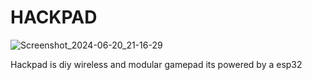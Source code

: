 # HACKPAD
![Screenshot_2024-06-20_21-16-29](https://github.com/SHADOW-077/HACKPAD/assets/144371189/0b66520f-4a0c-4c10-9d07-2a8ad7b0e930)

Hackpad is diy wireless and modular gamepad
its powered by a esp32

